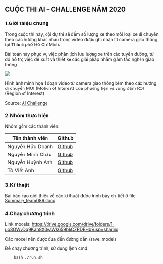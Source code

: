 ## CUỘC THI AI – CHALLENGE NĂM 2020

### 1.Giới thiệu chung

Trong cuộc thi này, đội dự thi sẽ đếm số lượng xe theo mỗi loại xe di chuyển theo các hướng khác nhau trong video được ghi nhận từ camera giao thông tại Thành phố Hồ Chí Minh.

Bài toán này phục vụ việc phân tích lưu lượng xe trên các tuyến đường, từ đó hỗ trợ việc đề xuất và thiết kế các giải pháp nhằm giảm tắc nghẽn giao thông.

<img src="http://aichallenge.hochiminhcity.gov.vn/documents/20142/47727/vd1.png/3098929e-04f7-49f0-18b6-c3f51f34a0f2?t=1594440821002">

Hình ảnh minh họa 1 đoạn video từ camera giao thông kèm theo các hướng di chuyển MOI (Motion of Interest) của phương tiện và vùng đếm ROI (Region of Interest)

Source: [AI Challenge](http://aichallenge.hochiminhcity.gov.vn/huong-dan-nhom-1)

### 2.Nhóm thực hiện

Nhóm gồm các thành viên:

| Tên thành viên | Github |
| ------ | ------ |
| Nguyễn Hữu Doanh | [Github](https://github.com/huudoanh123qn) |
| Nguyễn Minh Châu | [Github](https://github.com/chauminhnguyen) |
| Nguyễn Huỳnh Anh | [Github](https://github.com/anhhuynh1506) |
| Tô Viết Anh | [Github](https://github.com/anhtv26062000) |

### 3.Kĩ thuật

Bài báo cáo giới thiệu về các kĩ thuật được trình bày chi tiết ở file [Summary_team089.docx](Summary_team089.docx)

### 4.Chạy chương trình

Link models:
https://drive.google.com/drive/folders/1-uo8GWvDq9Kah8X0yaWk659bhCZRDEHb?usp=sharing

Các model nên được đưa đến đường dẫn /save_models

Để chạy chương trình, sử dụng lệnh cmd:

		bash ./run.sh

